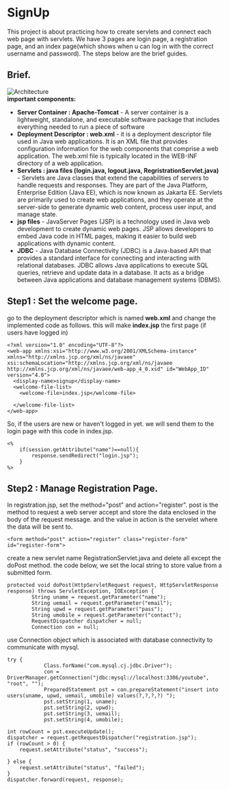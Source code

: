 # SignUp
This project is about practicing how to create servlets and connect each web page with servlets. We have 3 pages are login page, a registration page, and an index page(which shows when u can log in with the correct username and password). The steps below are the brief guides.
## Brief.
![Architecture](https://github.com/caunhach/SignUp/blob/main/arch.png)<br>
<strong>important components: </strong><br>
- <strong>Server Container : Apache-Tomcat</strong> - A server container is a lightweight, standalone, and executable software package that includes everything needed to run a piece of software
- <strong>Deployment Descriptor : web.xml</strong> -  it is a deployment descriptor file used in Java web applications. It is an XML file that provides configuration information for the web components that comprise a web application. The web.xml file is typically located in the WEB-INF directory of a web application.
- <strong>Servlets : java files (login.java, logout.java, RegristrationServlet.java)</strong> - Servlets are Java classes that extend the capabilities of servers to handle requests and responses. They are part of the Java Platform, Enterprise Edition (Java EE), which is now known as Jakarta EE. Servlets are primarily used to create web applications, and they operate at the server-side to generate dynamic web content, process user input, and manage state.
- <strong>jsp files</strong> - JavaServer Pages (JSP) is a technology used in Java web development to create dynamic web pages. JSP allows developers to embed Java code in HTML pages, making it easier to build web applications with dynamic content.
- <strong>JDBC</strong> - Java Database Connectivity (JDBC) is a Java-based API that provides a standard interface for connecting and interacting with relational databases. JDBC allows Java applications to execute SQL queries, retrieve and update data in a database. It acts as a bridge between Java applications and database management systems (DBMS).
## Step1 : Set the welcome page.
go to the deployment descriptor which is named <strong>web.xml</strong> and change the implemented code as follows. this will make <strong>index.jsp</strong> the first page (if users have logged in)
```
<?xml version="1.0" encoding="UTF-8"?>
<web-app xmlns:xsi="http://www.w3.org/2001/XMLSchema-instance" xmlns="http://xmlns.jcp.org/xml/ns/javaee" xsi:schemaLocation="http://xmlns.jcp.org/xml/ns/javaee http://xmlns.jcp.org/xml/ns/javaee/web-app_4_0.xsd" id="WebApp_ID" version="4.0">
  <display-name>signup</display-name>
  <welcome-file-list>
    <welcome-file>index.jsp</welcome-file>
 
  </welcome-file-list>
</web-app>
```
So, if the users are new or haven't logged in yet. we will send them to the login page with this code in index.jsp.
```
<%
	if(session.getAttribute("name")==null){
		response.sendRedirect("login.jsp");
	}
%>
```
## Step2 : Manage Registration Page.
In registration.jsp, set the method="post" and action="register". post is the method to request a web server accept and store the data enclosed in the body of the request message. and the value in action is the servelet where the data will be sent to.
```
<form method="post" action="register" class="register-form" id="register-form">
```
create a new servlet name RegistrationServlet.java and delete all except the doPost method. the code below, we set the local string to store value from a submitted form.
```
protected void doPost(HttpServletRequest request, HttpServletResponse response) throws ServletException, IOException {
		String uname = request.getParameter("name");
		String uemail = request.getParameter("email");
		String upwd = request.getParameter("pass");
		String umobile = request.getParameter("contact");
		RequestDispatcher dispatcher = null;
		Connection con = null;
```
use Connection object which is associated with database connectivity to communicate with mysql.
```
try {
			Class.forName("com.mysql.cj.jdbc.Driver");
			con = DriverManager.getConnection("jdbc:mysql://localhost:3306/youtube", "root", "");
			PreparedStatement pst = con.prepareStatement("insert into users(uname, upwd, uemail, umobile) values(?,?,?,?) ");
			pst.setString(1, uname);
			pst.setString(2, upwd);
			pst.setString(3, uemail);
			pst.setString(4, umobile);
```
```
int rowCount = pst.executeUpdate();
dispatcher = request.getRequestDispatcher("registration.jsp");
if (rowCount > 0) {
	request.setAttribute("status", "success");
				
} else {
	request.setAttribute("status", "failed");
}
dispatcher.forward(request, response);
```
